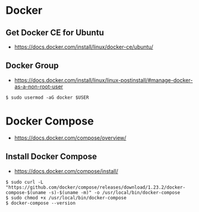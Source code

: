 # Docker

## Get Docker CE for Ubuntu

* https://docs.docker.com/install/linux/docker-ce/ubuntu/


## Docker Group

* https://docs.docker.com/install/linux/linux-postinstall/#manage-docker-as-a-non-root-user

```
$ sudo usermod -aG docker $USER
```


# Docker Compose

* https://docs.docker.com/compose/overview/

## Install Docker Compose

* https://docs.docker.com/compose/install/

```
$ sudo curl -L "https://github.com/docker/compose/releases/download/1.23.2/docker-compose-$(uname -s)-$(uname -m)" -o /usr/local/bin/docker-compose
$ sudo chmod +x /usr/local/bin/docker-compose
$ docker-compose --version
```
